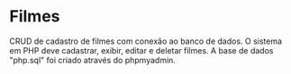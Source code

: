 # Filmes

CRUD de cadastro de filmes com conexão ao banco de dados. O sistema em PHP deve cadastrar, exibir, editar e deletar filmes. 
A base de dados "php.sql" foi criado através do phpmyadmin.
